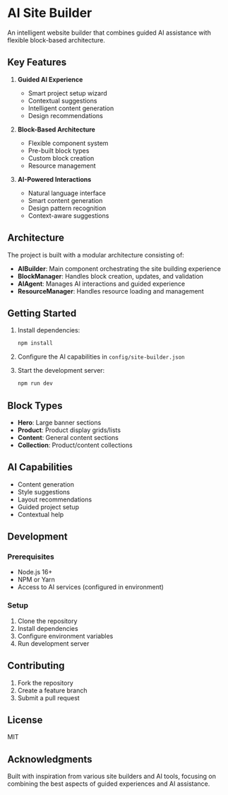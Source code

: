 # AI Site Builder

An intelligent website builder that combines guided AI assistance with flexible block-based architecture.

## Key Features

1. **Guided AI Experience**
   - Smart project setup wizard
   - Contextual suggestions
   - Intelligent content generation
   - Design recommendations

2. **Block-Based Architecture**
   - Flexible component system
   - Pre-built block types
   - Custom block creation
   - Resource management

3. **AI-Powered Interactions**
   - Natural language interface
   - Smart content generation
   - Design pattern recognition
   - Context-aware suggestions

## Architecture

The project is built with a modular architecture consisting of:

- **AIBuilder**: Main component orchestrating the site building experience
- **BlockManager**: Handles block creation, updates, and validation
- **AIAgent**: Manages AI interactions and guided experience
- **ResourceManager**: Handles resource loading and management

## Getting Started

1. Install dependencies:
   ```bash
   npm install
   ```

2. Configure the AI capabilities in `config/site-builder.json`

3. Start the development server:
   ```bash
   npm run dev
   ```

## Block Types

- **Hero**: Large banner sections
- **Product**: Product display grids/lists
- **Content**: General content sections
- **Collection**: Product/content collections

## AI Capabilities

- Content generation
- Style suggestions
- Layout recommendations
- Guided project setup
- Contextual help

## Development

### Prerequisites

- Node.js 16+
- NPM or Yarn
- Access to AI services (configured in environment)

### Setup

1. Clone the repository
2. Install dependencies
3. Configure environment variables
4. Run development server

## Contributing

1. Fork the repository
2. Create a feature branch
3. Submit a pull request

## License

MIT

## Acknowledgments

Built with inspiration from various site builders and AI tools, focusing on combining the best aspects of guided experiences and AI assistance.